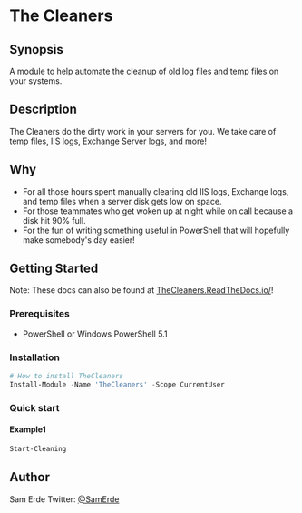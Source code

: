 # The Cleaners

## Synopsis

A module to help automate the cleanup of old log files and temp files on your systems.

## Description

The Cleaners do the dirty work in your servers for you. We take care of temp files, IIS logs, Exchange Server logs, and more!

## Why

- For all those hours spent manually clearing old IIS logs, Exchange logs, and temp files when a server disk gets low on space.  
- For those teammates who get woken up at night while on call because a disk hit 90% full.  
- For the fun of writing something useful in PowerShell that will hopefully make somebody's day easier!

## Getting Started

Note: These docs can also be found at [TheCleaners.ReadTheDocs.io/](https://thecleaners.readthedocs.io/)!

### Prerequisites

<!-- list any prerequisites -->
- PowerShell or Windows PowerShell 5.1

### Installation

```powershell
# How to install TheCleaners
Install-Module -Name 'TheCleaners' -Scope CurrentUser

```

### Quick start

#### Example1

```powershell
Start-Cleaning

```

## Author

Sam Erde
Twitter: [@SamErde](https://twitter.com/SamErde)

